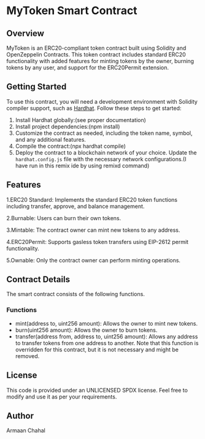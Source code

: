# MyToken Smart Contract

## Overview
MyToken is an ERC20-compliant token contract built using Solidity and OpenZeppelin Contracts. This token contract includes standard ERC20 functionality with added features for minting tokens by the owner, burning tokens by any user, and support for the ERC20Permit extension.

## Getting Started
To use this contract, you will need a development environment with Solidity compiler support, such as [Hardhat](https://hardhat.org/). Follow these steps to get started:

1. Install Hardhat globally:(see proper documentation)
2. Install project dependencies:(npm install) 
3. Customize the contract as needed, including the token name, symbol, and any additional features.
4. Compile the contract:(npx hardhat compile)
5. Deploy the contract to a blockchain network of your choice. Update the `hardhat.config.js` file with the necessary network configurations.(I have run in this remix ide by using remixd command)

## Features
1.ERC20 Standard: Implements the standard ERC20 token functions including transfer, approve, and balance management.

2.Burnable: Users can burn their own tokens.

3.Mintable: The contract owner can mint new tokens to any address.

4.ERC20Permit: Supports gasless token transfers using EIP-2612 permit functionality.

5.Ownable: Only the contract owner can perform minting operations.

## Contract Details
The smart contract consists of the following functions. 

### Functions
-  mint(address to, uint256 amount): Allows the owner to mint new tokens.
-  burn(uint256 amount): Allows the owner to burn tokens.
-  transfer(address from, address to, uint256 amount): Allows any address to transfer tokens from one address to another. Note that this function is overridden for 
  this contract, but it is not necessary and might be removed.

## License
This code is provided under an UNLICENSED SPDX license. Feel free to modify and use it as per your requirements.

## Author

Armaan Chahal



